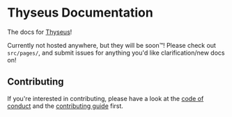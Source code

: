 # Thyseus Documentation

The docs for [Thyseus](https://github.com/JaimeGensler/thyseus)!

Currently not hosted anywhere, but they will be soon™! Please check out
`src/pages/`, and submit issues for anything you'd like clarification/new docs
on!

## Contributing

If you're interested in contributing, please have a look at the
[code of conduct](./CODE_OF_CONDUCT.md) and the
[contributing guide](./CONTRIBUTING.md) first.
